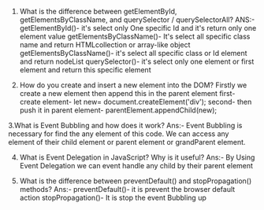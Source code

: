 1. What is the difference between getElementById, getElementsByClassName, and querySelector / querySelectorAll?
 ANS:- getElementById()- it's select only One specific Id and it's return only one element value
       getElementsByClassName()- It's select all specific class name and return HTMLcollection or array-like object
       getElementsByClassName()- it's select all specific class or Id element and return nodeList
       querySelector()- it's select only one element or first element and return this specific element

2. How do you create and insert a new element into the DOM?
       Firstly we create a new element then append this in the parent element
       first- create element- let new= document.createElement('div');
       second- then push it in parent element- parentElement.appendChild(new);

3.What is Event Bubbling and how does it work?
Ans:-  Event Bubbling is necessary for find the any element of this code. We can access any element of their child element or parent element or
       grandParent element.

4. What is Event Delegation in JavaScript? Why is it useful?
Ans:-  By Using Event Delegation we can event handle any child by their parent element

5. What is the difference between preventDefault() and stopPropagation() methods?
Ans:-  preventDefault()- it is prevent the browser default action
       stopPropagation()- It is stop the event Bubbling up